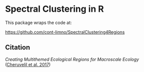 # Spectral Clustering in R

This package wraps the code at: 

https://github.com/cont-limno/SpectralClustering4Regions

## Citation

_Creating Multithemed Ecological Regions for Macroscale Ecology_ ([Cheruvelil et al. 2017](https://dx.doi.org/10.1002/ece3.2884))


